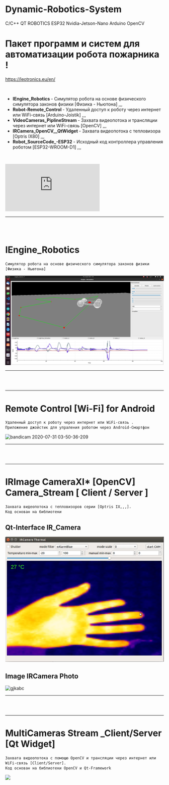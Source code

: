 # Dynamic-Robotics-System
C/C++ QT ROBOTICS ESP32 Nvidia-Jetson-Nano Arduino OpenCV 

# Пакет программ и систем для автоматизации робота пожарника !
https://leotronics.eu/en/

<br>

* <b> IEngine_Robotics </b> - Симулятор робота на основе физического симулятора законов физики [Физика - Ньютона]
,,,
* <b> Robot-Remote_Control </b> - Удаленный доступ к роботу через интернет или WiFi-связь [Arduino-Joistik]
,,,
* <b> VideoCameras_PiplineStream </b> - Захвата видеопотока и трансляции через интернет или WiFi-связь [OpenCV]
,,,
* <b> IRCamera_OpenCV__QtWidget </b> - Захвата видеопотока с тепловизора [Optris IX80]
,,,
* <b> Robot_SourceCode_-ESP32  </b> - Исходный код контроллера управления роботом [ESP32-WROOM-D1]
,,,
<br/>

![bandicam 2020-07-31 03-50-36-209](https://leotronics.eu/index.php?option=com_gridbox&task=gridbox.compressImagelaptop&image=%2Fimages%2FTrackReitar-FireFighting%2Ffirefighting-leotrinics.jpeg)


***
<br/> <br/> 
# IEngine_Robotics 
```
Симулятор робота на основе физического симулятора законов физики [Физика - Ньютона] 
```

![bandicam 2020-07-31 03-50-36-209](https://github.com/werasaimon/IEngine_Robotics/blob/test/img/demo.png)


---
<br/> <br/> 
***


# Remote Control [Wi-Fi] for Android

```
Удаленный доступ к роботу через интернет или WiFi-связь . 
Приложение джойстик для упраления роботом через Android-Смартфон 
```

![bandicam 2020-07-31 03-50-36-209](https://github.com/werasaimon/Robot-Remote_Control/blob/main/img/joystik.jpg)

---
<br/> <br/> 
***


# IRImage CameraXI* [OpenCV] Camera_Stream [ Client / Server ] 

```
Захвата видеопотока с тепловизоров серии [Optris IX,,,].
Код основан на библиотеки 
```

## Qt-Interface IR_Camera
![gjkabc](https://github.com/werasaimon/IRCamera_OpenCV__QtWidget/blob/main/image/thermal_img.png)

## Image IRCamera Photo
![gjkabc](http://documentation.evocortex.com/libirimager2/html/household.png)
<br/>

---
<br/> <br/> 
***


# MultiCameras Stream _Client/Server [Qt Widget]

```
Захвата видеопотока с помощю OpenCV и трансляции через интернет или WiFi-связь [Client/Server].
Код основан на библиотеки OpenCV и Qt-Framework 
```

![](https://github.com/werasaimon/DYNAMIC-RBOBOTICS-SYSTEMS/blob/main/data/img/Streming%204-Cameras.png)




